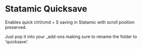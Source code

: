 Statamic Quicksave
==================

Enables quick ctrl/cmd + S saving in Statamic with scroll position preserved.

Just pop it into your _add-ons making sure to rename the folder to 'quicksave'.


